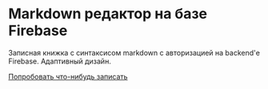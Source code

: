 # Markdown редактор на базе Firebase

Записная книжка с синтаксисом markdown с авторизацией на backend'е Firebase. Адаптивный дизайн.

[Попробовать что-нибудь записать](https://web-architector.github.io/firebase-markdown-editor/)

